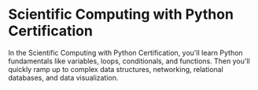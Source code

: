 # Scientific Computing with Python Certification

In the Scientific Computing with Python Certification, you'll learn Python fundamentals like variables, loops,
conditionals, and functions. Then you'll quickly ramp up to complex data structures, networking, relational databases,
and data visualization.
